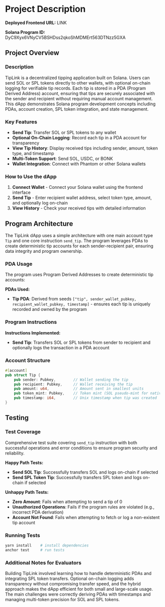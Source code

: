 # Project Description

**Deployed Frontend URL:** LINK

**Solana Program ID:** DyC9Xyx6VNyCV5BSHDss2qkoShMDMErt563DTNzz5GXA

## Project Overview

### Description

TipLink is a decentralized tipping application built on Solana. Users can send SOL or SPL tokens directly to other wallets, with optional on-chain logging for verifiable tip records. Each tip is stored in a PDA (Program Derived Address) account, ensuring that tips are securely associated with the sender and recipient without requiring manual account management. This dApp demonstrates Solana program development concepts including PDAs, account creation, SPL token integration, and state management.

### Key Features

* **Send Tip**: Transfer SOL or SPL tokens to any wallet
* **Optional On-Chain Logging**: Record each tip in a PDA account for transparency
* **View Tip History**: Display received tips including sender, amount, token type, and timestamp
* **Multi-Token Support**: Send SOL, USDC, or BONK
* **Wallet Integration**: Connect with Phantom or other Solana wallets

### How to Use the dApp

1. **Connect Wallet** - Connect your Solana wallet using the frontend interface
2. **Send Tip** - Enter recipient wallet address, select token type, amount, and optionally log on-chain
3. **View History** - Check your received tips with detailed information

## Program Architecture

The TipLink dApp uses a simple architecture with one main account type `Tip` and one core instruction `send_tip`. The program leverages PDAs to create deterministic tip accounts for each sender-recipient pair, ensuring data integrity and program ownership.

### PDA Usage

The program uses Program Derived Addresses to create deterministic tip accounts:

**PDAs Used:**

* **Tip PDA**: Derived from seeds `["tip", sender_wallet_pubkey, recipient_wallet_pubkey, timestamp]` - ensures each tip is uniquely recorded and owned by the program

### Program Instructions

**Instructions Implemented:**

* **Send Tip**: Transfers SOL or SPL tokens from sender to recipient and optionally logs the transaction in a PDA account

### Account Structure

```rust
#[account]
pub struct Tip {
    pub sender: Pubkey,        // Wallet sending the tip
    pub recipient: Pubkey,     // Wallet receiving the tip
    pub amount: u64,           // Amount sent in smallest units
    pub token_mint: Pubkey,    // Token mint (SOL pseudo-mint for native SOL)
    pub timestamp: i64,        // Unix timestamp when tip was created
}
```

## Testing

### Test Coverage

Comprehensive test suite covering `send_tip` instruction with both successful operations and error conditions to ensure program security and reliability.

**Happy Path Tests:**

* **Send SOL Tip**: Successfully transfers SOL and logs on-chain if selected
* **Send SPL Token Tip**: Successfully transfers SPL token and logs on-chain if selected

**Unhappy Path Tests:**

* **Zero Amount**: Fails when attempting to send a tip of 0
* **Unauthorized Operations**: Fails if the program rules are violated (e.g., incorrect PDA derivation)
* **Account Not Found**: Fails when attempting to fetch or log a non-existent tip account

### Running Tests

```bash
yarn install    # install dependencies
anchor test     # run tests
```

### Additional Notes for Evaluators

Building TipLink involved learning how to handle deterministic PDAs and integrating SPL token transfers. Optional on-chain logging adds transparency without compromising transfer speed, and the hybrid approach makes the dApp efficient for both small and large-scale usage. The main challenges were correctly deriving PDAs with timestamps and managing multi-token precision for SOL and SPL tokens.
